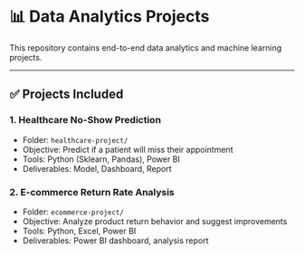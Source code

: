 # 📊 Data Analytics Projects

This repository contains end-to-end data analytics and machine learning projects.

---

## ✅ Projects Included

### 1. Healthcare No-Show Prediction
- Folder: `healthcare-project/`
- Objective: Predict if a patient will miss their appointment
- Tools: Python (Sklearn, Pandas), Power BI
- Deliverables: Model, Dashboard, Report

### 2. E-commerce Return Rate Analysis
- Folder: `ecommerce-project/`
- Objective: Analyze product return behavior and suggest improvements
- Tools: Python, Excel, Power BI
- Deliverables: Power BI dashboard, analysis report
